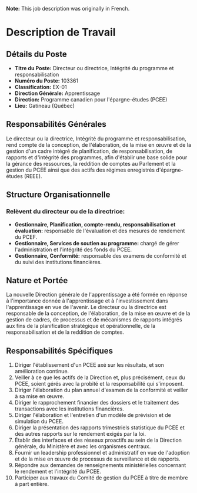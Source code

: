 **Note:** This job description was originally in French.

# Description de Travail

## Détails du Poste

*   **Titre du Poste:** Directeur ou directrice, Intégrité du programme et responsabilisation
*   **Numéro du Poste:** 103361
*   **Classification:** EX-01
*   **Direction Générale:** Apprentissage
*   **Direction:** Programme canadien pour l'épargne-études (PCEE)
*   **Lieu:** Gatineau (Québec)

## Responsabilités Générales

Le directeur ou la directrice, Intégrité du programme et responsabilisation, rend compte de la conception, de l'élaboration, de la mise en œuvre et de la gestion d'un cadre intégré de planification, de responsabilisation, de rapports et d'intégrité des programmes, afin d'établir une base solide pour la gérance des ressources, la reddition de comptes au Parlement et la gestion du PCEE ainsi que des actifs des régimes enregistrés d'épargne-études (REEE).

## Structure Organisationnelle

### Relèvent du directeur ou de la directrice:

*   **Gestionnaire, Planification, compte-rendu, responsabilisation et évaluation:** responsable de l'évaluation et des mesures de rendement du PCEF.
*   **Gestionnaire, Services de soutien au programme:** chargé de gérer l'administration et l'intégrité des fonds du PCEE.
*   **Gestionnaire, Conformité:** responsable des examens de conformité et du suivi des institutions financières.

## Nature et Portée

La nouvelle Direction générale de l'apprentissage a été formée en réponse à l'importance donnée à l'apprentissage et à l'investissement dans l'apprentissage en vue de l'avenir. Le directeur ou la directrice est responsable de la conception, de l'élaboration, de la mise en œuvre et de la gestion de cadres, de processus et de mécanismes de rapports intégrés aux fins de la planification stratégique et opérationnelle, de la responsabilisation et de la reddition de comptes.

## Responsabilités Spécifiques

1.  Diriger l'établissement d'un PCEE axé sur les résultats, et son amélioration continue.
2.  Veiller à ce que les actifs de la Direction et, plus précisément, ceux du PCEE, soient gérés avec la probité et la responsabilité qui s'imposent.
3.  Diriger l'élaboration du plan annuel d'examen de la conformité et veiller à sa mise en œuvre.
4.  Diriger le rapprochement financier des dossiers et le traitement des transactions avec les institutions financières.
5.  Diriger l'élaboration et l'entretien d'un modèle de prévision et de simulation du PCEE.
6.  Diriger la présentation des rapports trimestriels statistique du PCEE et des autres rapports sur le rendement exigés par la loi.
7.  Établir des interfaces et des réseaux proactifs au sein de la Direction générale, du Ministère et avec les organismes centraux.
8.  Fournir un leadership professionnel et administratif en vue de l'adoption et de la mise en œuvre de processus de surveillance et de rapports.
9.  Répondre aux demandes de renseignements ministérielles concernant le rendement et l'intégrité du PCEE.
10. Participer aux travaux du Comité de gestion du PCEE à titre de membre à part entière.
